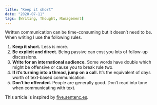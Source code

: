 ```yaml
---
title: "Keep it short"
date: "2020-07-11"
tags: [Writing, Thought, Management]
---
```


Written communication can be time-consuming but it doesn’t need to be. When writing I use the following rules.

1. **Keep it short.** Less is more.
2. **Be explicit and direct.** Being passive can cost you lots of follow-up discussions.
3. **Write for an international audience.** Some words have double which might be offensive or cause you to break rule two.
4. **If it’s turning into a thread, jump on a call.** It’s the equivalent of days worth of text-based communication.
5. **Don’t be offended.** People are generally good. Don’t read into tone when communicating with text.

This article is inspired by [five.sentenc.es](http://five.sentenc.es/).